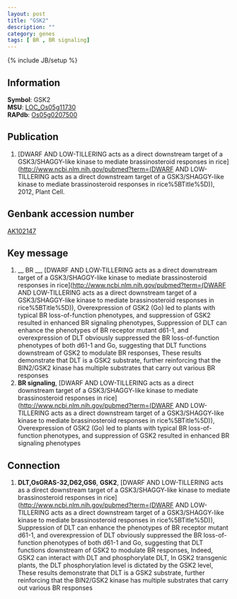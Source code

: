 ```yaml
---
layout: post
title: "GSK2"
description: ""
category: genes
tags: [ BR , BR signaling]
---
```

{% include JB/setup %}

## Information
__Symbol__: GSK2  
__MSU__: [LOC_Os05g11730](http://rice.plantbiology.msu.edu/cgi-bin/ORF_infopage.cgi?orf=LOC_Os05g11730)  
__RAPdb__: [Os05g0207500](http://rapdb.dna.affrc.go.jp/viewer/gbrowse_details/irgsp1?name=Os05g0207500)  

## Publication
1. [DWARF AND LOW-TILLERING acts as a direct downstream target of a GSK3/SHAGGY-like kinase to mediate brassinosteroid responses in rice](http://www.ncbi.nlm.nih.gov/pubmed?term=(DWARF AND LOW-TILLERING acts as a direct downstream target of a GSK3/SHAGGY-like kinase to mediate brassinosteroid responses in rice%5BTitle%5D)), 2012, Plant Cell.

## Genbank accession number
[AK102147](http://www.ncbi.nlm.nih.gov/nuccore/AK102147)

## Key message
1. __ BR __, [DWARF AND LOW-TILLERING acts as a direct downstream target of a GSK3/SHAGGY-like kinase to mediate brassinosteroid responses in rice](http://www.ncbi.nlm.nih.gov/pubmed?term=(DWARF AND LOW-TILLERING acts as a direct downstream target of a GSK3/SHAGGY-like kinase to mediate brassinosteroid responses in rice%5BTitle%5D)),  Overexpression of GSK2 (Go) led to plants with typical BR loss-of-function phenotypes, and suppression of GSK2 resulted in enhanced BR signaling phenotypes, Suppression of DLT can enhance the phenotypes of BR receptor mutant d61-1, and overexpression of DLT obviously suppressed the BR loss-of-function phenotypes of both d61-1 and Go, suggesting that DLT functions downstream of GSK2 to modulate BR responses, These results demonstrate that DLT is a GSK2 substrate, further reinforcing that the BIN2/GSK2 kinase has multiple substrates that carry out various BR responses
2. __BR signaling__, [DWARF AND LOW-TILLERING acts as a direct downstream target of a GSK3/SHAGGY-like kinase to mediate brassinosteroid responses in rice](http://www.ncbi.nlm.nih.gov/pubmed?term=(DWARF AND LOW-TILLERING acts as a direct downstream target of a GSK3/SHAGGY-like kinase to mediate brassinosteroid responses in rice%5BTitle%5D)),  Overexpression of GSK2 (Go) led to plants with typical BR loss-of-function phenotypes, and suppression of GSK2 resulted in enhanced BR signaling phenotypes

## Connection
1. __DLT,OsGRAS-32,D62,GS6__, __GSK2__, [DWARF AND LOW-TILLERING acts as a direct downstream target of a GSK3/SHAGGY-like kinase to mediate brassinosteroid responses in rice](http://www.ncbi.nlm.nih.gov/pubmed?term=(DWARF AND LOW-TILLERING acts as a direct downstream target of a GSK3/SHAGGY-like kinase to mediate brassinosteroid responses in rice%5BTitle%5D)),  Suppression of DLT can enhance the phenotypes of BR receptor mutant d61-1, and overexpression of DLT obviously suppressed the BR loss-of-function phenotypes of both d61-1 and Go, suggesting that DLT functions downstream of GSK2 to modulate BR responses, Indeed, GSK2 can interact with DLT and phosphorylate DLT, In GSK2 transgenic plants, the DLT phosphorylation level is dictated by the GSK2 level, These results demonstrate that DLT is a GSK2 substrate, further reinforcing that the BIN2/GSK2 kinase has multiple substrates that carry out various BR responses


